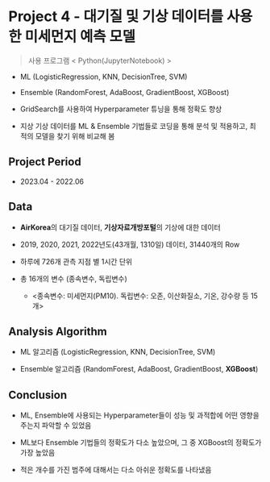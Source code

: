 # Project 4 - 대기질 및 기상 데이터를 사용한 미세먼지 예측 모델
> 사용 프로그램 < Python(JupyterNotebook) >

* ML (LogisticRegression, KNN, DecisionTree, SVM)
  
* Ensemble (RandomForest, AdaBoost, GradientBoost, XGBoost)

* GridSearch를 사용하여 Hyperparameter 튜닝을 통해 정확도 향상

* 지상 기상 데이터를 ML & Ensemble 기법들로 코딩을 통해 분석 및 적용하고, 최적의 모델을 찾기 위해 비교해 봄

## Project Period

* 2023.04 - 2022.06

## Data

* **AirKorea**의 대기질 데이터, **기상자료개방포털**의 기상에 대한 데이터

* 2019, 2020, 2021, 2022년도(43개월, 1310일) 데이터, 31440개의 Row

* 하루에 726개 관측 지점 별 1시간 단위
  
* 총 16개의 변수 (종속변수, 독립변수)

  - <종속변수: 미세먼지(PM10). 독립변수: 오존, 이산화질소, 기온, 강수량 등 15개>


## Analysis Algorithm

* ML 알고리즘 (LogisticRegression, KNN, DecisionTree, SVM)
  
* Ensemble 알고리즘 (RandomForest, AdaBoost, GradientBoost, **XGBoost**)


## Conclusion

* ML, Ensemble에 사용되는 Hyperparameter들이 성능 및 과적합에 어떤 영향을 주는지 파악할 수 있었음
* ML보다 Ensemble 기법들의 정확도가 다소 높았으며, 그 중 XGBoost의 정확도가 가장 높았음

* 적은 개수를 가진 범주에 대해서는 다소 아쉬운 정확도를 나타냈음

